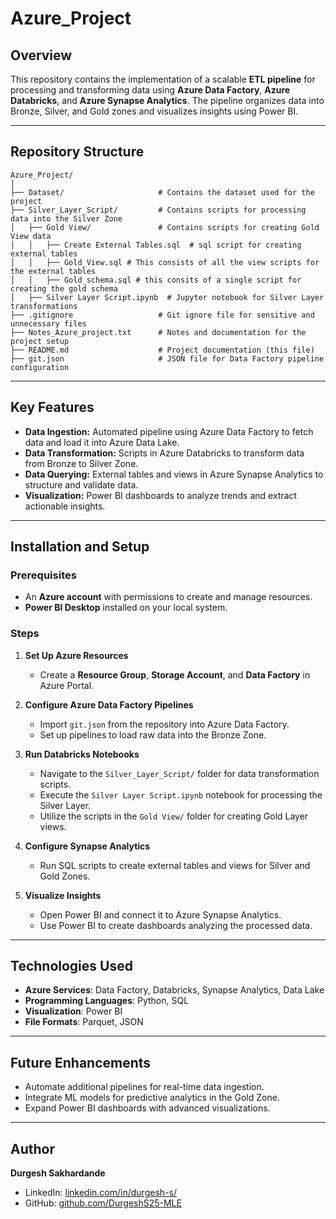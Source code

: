 
# Azure_Project

## Overview
This repository contains the implementation of a scalable **ETL pipeline** for processing and transforming data using **Azure Data Factory**, **Azure Databricks**, and **Azure Synapse Analytics**. The pipeline organizes data into Bronze, Silver, and Gold zones and visualizes insights using Power BI.

---

## Repository Structure
```
Azure_Project/
│
├── Dataset/                     # Contains the dataset used for the project
├── Silver_Layer_Script/         # Contains scripts for processing data into the Silver Zone
│   ├── Gold View/               # Contains scripts for creating Gold View data
│   │   ├── Create External Tables.sql  # sql script for creating external tables
│   │   ├── Gold_View.sql # This consists of all the view scripts for the external tables
│   │   ├── Gold_schema.sql # this consits of a single script for creating the gold schema
│   ├── Silver Layer Script.ipynb  # Jupyter notebook for Silver Layer transformations
├── .gitignore                   # Git ignore file for sensitive and unnecessary files
├── Notes_Azure_project.txt      # Notes and documentation for the project setup
├── README.md                    # Project documentation (this file)
├── git.json                     # JSON file for Data Factory pipeline configuration
```

---

## Key Features
- **Data Ingestion:** Automated pipeline using Azure Data Factory to fetch data and load it into Azure Data Lake.
- **Data Transformation:** Scripts in Azure Databricks to transform data from Bronze to Silver Zone.
- **Data Querying:** External tables and views in Azure Synapse Analytics to structure and validate data.
- **Visualization:** Power BI dashboards to analyze trends and extract actionable insights.

---

## Installation and Setup

### Prerequisites
- An **Azure account** with permissions to create and manage resources.
- **Power BI Desktop** installed on your local system.

### Steps

1. **Set Up Azure Resources**
   - Create a **Resource Group**, **Storage Account**, and **Data Factory** in Azure Portal.

2. **Configure Azure Data Factory Pipelines**
   - Import `git.json` from the repository into Azure Data Factory.
   - Set up pipelines to load raw data into the Bronze Zone.

3. **Run Databricks Notebooks**
   - Navigate to the `Silver_Layer_Script/` folder for data transformation scripts.
   - Execute the `Silver Layer Script.ipynb` notebook for processing the Silver Layer.
   - Utilize the scripts in the `Gold View/` folder for creating Gold Layer views.

4. **Configure Synapse Analytics**
   - Run SQL scripts to create external tables and views for Silver and Gold Zones.

5. **Visualize Insights**
   - Open Power BI and connect it to Azure Synapse Analytics.
   - Use Power BI to create dashboards analyzing the processed data.

---

## Technologies Used
- **Azure Services**: Data Factory, Databricks, Synapse Analytics, Data Lake
- **Programming Languages**: Python, SQL
- **Visualization**: Power BI
- **File Formats**: Parquet, JSON

---

## Future Enhancements
- Automate additional pipelines for real-time data ingestion.
- Integrate ML models for predictive analytics in the Gold Zone.
- Expand Power BI dashboards with advanced visualizations.

---

## Author
**Durgesh Sakhardande**  
- LinkedIn: [linkedin.com/in/durgesh-s/](https://linkedin.com/in/durgesh-s/)  
- GitHub: [github.com/DurgeshS25-MLE](https://github.com/DurgeshS25-MLE)
